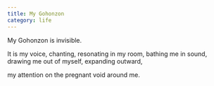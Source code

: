```yaml
---
title: My Gohonzon
category: life
---
```


My Gohonzon
is invisible.

It is my voice,
chanting,
resonating in my room,
bathing me in sound,
drawing me out of myself,
expanding outward,

my attention on the pregnant void
around me.
